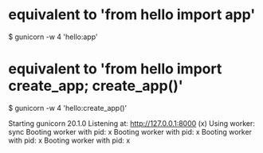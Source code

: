 


# equivalent to 'from hello import app'
$ gunicorn -w 4 'hello:app'

# equivalent to 'from hello import create_app; create_app()'
$ gunicorn -w 4 'hello:create_app()'

Starting gunicorn 20.1.0
Listening at: http://127.0.0.1:8000 (x)
Using worker: sync
Booting worker with pid: x
Booting worker with pid: x
Booting worker with pid: x
Booting worker with pid: x


